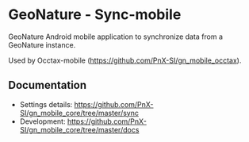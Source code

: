 # GeoNature - Sync-mobile

GeoNature Android mobile application to synchronize data from a GeoNature instance.

Used by Occtax-mobile (https://github.com/PnX-SI/gn_mobile_occtax).

## Documentation

- Settings details: https://github.com/PnX-SI/gn_mobile_core/tree/master/sync
- Development: https://github.com/PnX-SI/gn_mobile_core/tree/master/docs
